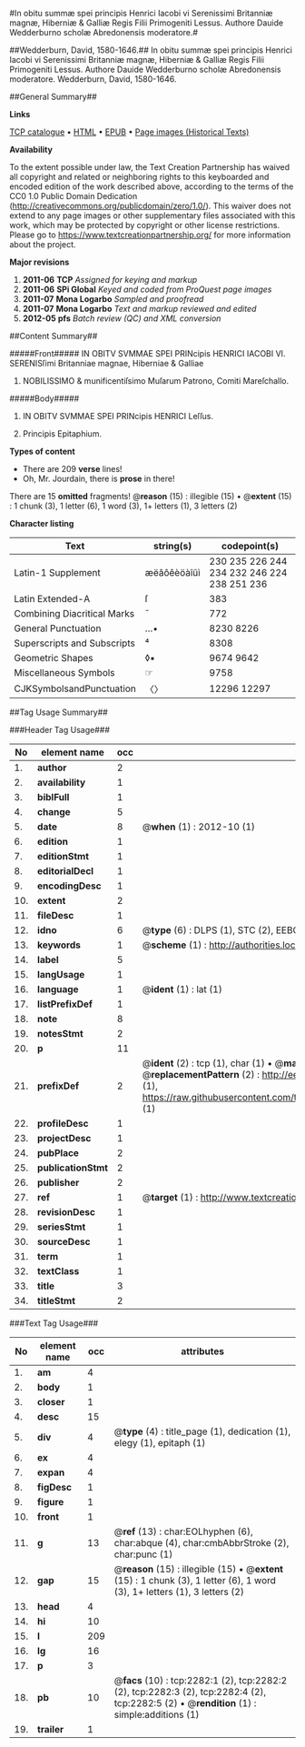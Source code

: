 #In obitu summæ spei principis Henrici Iacobi vi Serenissimi Britanniæ magnæ, Hiberniæ & Galliæ Regis Filii Primogeniti Lessus. Authore Dauide Wedderburno scholæ Abredonensis moderatore.#

##Wedderburn, David, 1580-1646.##
In obitu summæ spei principis Henrici Iacobi vi Serenissimi Britanniæ magnæ, Hiberniæ & Galliæ Regis Filii Primogeniti Lessus. Authore Dauide Wedderburno scholæ Abredonensis moderatore.
Wedderburn, David, 1580-1646.

##General Summary##

**Links**

[TCP catalogue](http://www.ota.ox.ac.uk/tcp/)  • 
[HTML](http://tei.it.ox.ac.uk/tcp/Texts-HTML/free/A14/A14886.html)  • 
[EPUB](http://tei.it.ox.ac.uk/tcp/Texts-EPUB/free/A14/A14886.epub) • 
[Page images (Historical Texts)](https://historicaltexts.jisc.ac.uk/eebo-99837935e)

**Availability**

To the extent possible under law, the Text Creation Partnership has waived all copyright and related or neighboring rights to this keyboarded and encoded edition of the work described above, according to the terms of the CC0 1.0 Public Domain Dedication (http://creativecommons.org/publicdomain/zero/1.0/). This waiver does not extend to any page images or other supplementary files associated with this work, which may be protected by copyright or other license restrictions. Please go to https://www.textcreationpartnership.org/ for more information about the project.

**Major revisions**

1. __2011-06__ __TCP__ *Assigned for keying and markup*
1. __2011-06__ __SPi Global__ *Keyed and coded from ProQuest page images*
1. __2011-07__ __Mona Logarbo__ *Sampled and proofread*
1. __2011-07__ __Mona Logarbo__ *Text and markup reviewed and edited*
1. __2012-05__ __pfs__ *Batch review (QC) and XML conversion*

##Content Summary##

#####Front#####
IN OBITV SVMMAE SPEI PRINcipis HENRICI IACOBI VI. SERENISſimi Britanniae magnae, Hiberniae & Galliae
1. NOBILISSIMO & munificentiſsimo Muſarum Patrono, Comiti Mareſchallo.

#####Body#####

1. IN OBITV SVMMAE SPEI PRINcipis HENRICI Leſſus.

1. Principis Epitaphium.

**Types of content**

  * There are 209 **verse** lines!
  * Oh, Mr. Jourdain, there is **prose** in there!

There are 15 **omitted** fragments! 
 @__reason__ (15) : illegible (15)  •  @__extent__ (15) : 1 chunk (3), 1 letter (6), 1 word (3), 1+ letters (1), 3 letters (2)

**Character listing**


|Text|string(s)|codepoint(s)|
|---|---|---|
|Latin-1 Supplement|æëâôêèöàîûì|230 235 226 244 234 232 246 224 238 251 236|
|Latin Extended-A|ſ|383|
|Combining             Diacritical Marks|̄|772|
|General Punctuation|…•|8230 8226|
|Superscripts             and Subscripts|⁴|8308|
|Geometric Shapes|◊▪|9674 9642|
|Miscellaneous Symbols|☞|9758|
|CJKSymbolsandPunctuation|〈〉|12296 12297|

##Tag Usage Summary##

###Header Tag Usage###

|No|element name|occ|attributes|
|---|---|---|---|
|1.|__author__|2||
|2.|__availability__|1||
|3.|__biblFull__|1||
|4.|__change__|5||
|5.|__date__|8| @__when__ (1) : 2012-10 (1)|
|6.|__edition__|1||
|7.|__editionStmt__|1||
|8.|__editorialDecl__|1||
|9.|__encodingDesc__|1||
|10.|__extent__|2||
|11.|__fileDesc__|1||
|12.|__idno__|6| @__type__ (6) : DLPS (1), STC (2), EEBO-CITATION (1), PROQUEST (1), VID (1)|
|13.|__keywords__|1| @__scheme__ (1) : http://authorities.loc.gov/ (1)|
|14.|__label__|5||
|15.|__langUsage__|1||
|16.|__language__|1| @__ident__ (1) : lat (1)|
|17.|__listPrefixDef__|1||
|18.|__note__|8||
|19.|__notesStmt__|2||
|20.|__p__|11||
|21.|__prefixDef__|2| @__ident__ (2) : tcp (1), char (1)  •  @__matchPattern__ (2) : ([0-9\-]+):([0-9IVX]+) (1), (.+) (1)  •  @__replacementPattern__ (2) : http://eebo.chadwyck.com/downloadtiff?vid=$1&page=$2 (1), https://raw.githubusercontent.com/textcreationpartnership/Texts/master/tcpchars.xml#$1 (1)|
|22.|__profileDesc__|1||
|23.|__projectDesc__|1||
|24.|__pubPlace__|2||
|25.|__publicationStmt__|2||
|26.|__publisher__|2||
|27.|__ref__|1| @__target__ (1) : http://www.textcreationpartnership.org/docs/. (1)|
|28.|__revisionDesc__|1||
|29.|__seriesStmt__|1||
|30.|__sourceDesc__|1||
|31.|__term__|1||
|32.|__textClass__|1||
|33.|__title__|3||
|34.|__titleStmt__|2||


###Text Tag Usage###

|No|element name|occ|attributes|
|---|---|---|---|
|1.|__am__|4||
|2.|__body__|1||
|3.|__closer__|1||
|4.|__desc__|15||
|5.|__div__|4| @__type__ (4) : title_page (1), dedication (1), elegy (1), epitaph (1)|
|6.|__ex__|4||
|7.|__expan__|4||
|8.|__figDesc__|1||
|9.|__figure__|1||
|10.|__front__|1||
|11.|__g__|13| @__ref__ (13) : char:EOLhyphen (6), char:abque (4), char:cmbAbbrStroke (2), char:punc (1)|
|12.|__gap__|15| @__reason__ (15) : illegible (15)  •  @__extent__ (15) : 1 chunk (3), 1 letter (6), 1 word (3), 1+ letters (1), 3 letters (2)|
|13.|__head__|4||
|14.|__hi__|10||
|15.|__l__|209||
|16.|__lg__|16||
|17.|__p__|3||
|18.|__pb__|10| @__facs__ (10) : tcp:2282:1 (2), tcp:2282:2 (2), tcp:2282:3 (2), tcp:2282:4 (2), tcp:2282:5 (2)  •  @__rendition__ (1) : simple:additions (1)|
|19.|__trailer__|1||
